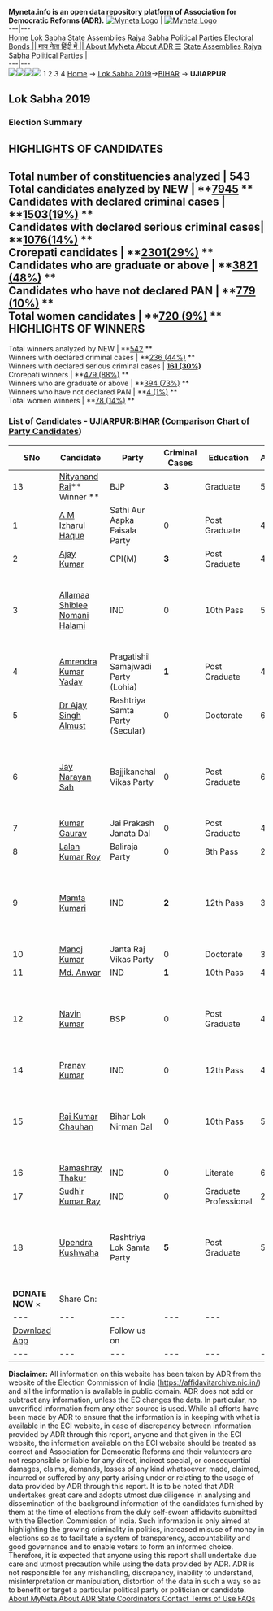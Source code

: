 **Myneta.info is an open data repository platform of Association for Democratic Reforms (ADR).**
[![Myneta Logo](https://www.myneta.info/lib/img/myneta-logo.png)](https://www.myneta.info/) | [![Myneta Logo](https://www.myneta.info/lib/img/adr-logo.png)](https://adrindia.org)  
---|---  
[Home](https://www.myneta.info/) [Lok Sabha](https://www.myneta.info/#ls "Lok Sabha") [ State Assemblies ](https://www.myneta.info/#sa "State Assemblies") [Rajya Sabha](https://www.myneta.info/#rs "Rajya Sabha") [Political Parties ](https://www.myneta.info/party "Political Parties") [ Electoral Bonds ](https://www.myneta.info/electoral_bonds "Electoral Bonds") [ || माय नेता हिंदी में || ](https://translate.google.co.in/translate?prev=hp&hl=en&js=y&u=www.myneta.info&sl=en&tl=hi&history_state0=) [ About MyNeta ](https://adrindia.org/content/about-myneta) [ About ADR ](https://adrindia.org/about-adr/who-we-are) [☰](javascript:void\(0\))
[ State Assemblies ](https://www.myneta.info/#sa "State Assemblies") [ Rajya Sabha ](https://www.myneta.info/#rs "Rajya Sabha") [ Political Parties ](https://www.myneta.info/party "Political Parties")
|   
---|---  
![](https://www.myneta.info/lib/img/banner/banner-1.png)![](https://www.myneta.info/lib/img/banner/banner-2.png)![](https://www.myneta.info/lib/img/banner/banner-3.png)![](https://www.myneta.info/lib/img/banner/banner-4.png)
1  2  3  4 
[Home](https://www.myneta.info/) → [Lok Sabha 2019](https://www.myneta.info/LokSabha2019/)→[BIHAR](https://www.myneta.info/LokSabha2019/index.php?action=show_constituencies&state_id=37) → **UJIARPUR**
### 
## Lok Sabha 2019
###  Election Summary 
HIGHLIGHTS OF CANDIDATES  
---  
Total number of constituencies analyzed |  543   
Total candidates analyzed by NEW | **[7945](https://www.myneta.info/LokSabha2019/index.php?action=summary&subAction=candidates_analyzed&sort=candidate#summary) **  
Candidates with declared criminal cases | **[1503(19%)](https://www.myneta.info/LokSabha2019/index.php?action=summary&subAction=crime&sort=candidate#summary) **  
Candidates with declared serious criminal cases| **[1076(14%)](https://www.myneta.info/LokSabha2019/index.php?action=summary&subAction=serious_crime&sort=candidate#summary) **  
Crorepati candidates | **[2301(29%)](https://www.myneta.info/LokSabha2019/index.php?action=summary&subAction=crorepati&sort=candidate#summary) **  
Candidates who are graduate or above | **[3821 (48%)](https://www.myneta.info/LokSabha2019/index.php?action=summary&subAction=education&sort=candidate#summary) **  
Candidates who have not declared PAN | **[779 (10%)](https://www.myneta.info/LokSabha2019/index.php?action=summary&subAction=without_pan&sort=candidate#summary) **  
Total women candidates | **[720 (9%)](https://www.myneta.info/LokSabha2019/index.php?action=summary&subAction=women_candidate&sort=candidate#summary) **  
HIGHLIGHTS OF WINNERS  
---  
Total winners analyzed by NEW | **[542](https://www.myneta.info/LokSabha2019/index.php?action=summary&subAction=winner_analyzed&sort=candidate#summary) **  
Winners with declared criminal cases | **[236 (44%)](https://www.myneta.info/LokSabha2019/index.php?action=summary&subAction=winner_crime&sort=candidate#summary) **  
Winners with declared serious criminal cases | **[161 (30%)](https://www.myneta.info/LokSabha2019/index.php?action=summary&subAction=winner_serious_crime&sort=candidate#summary)**  
Crorepati winners | **[479 (88%)](https://www.myneta.info/LokSabha2019/index.php?action=summary&subAction=winner_crorepati&sort=candidate#summary) **  
Winners who are graduate or above | **[394 (73%)](https://www.myneta.info/LokSabha2019/index.php?action=summary&subAction=winner_education&sort=candidate#summary) **  
Winners who have not declared PAN | **[4 (1%)](https://www.myneta.info/LokSabha2019/index.php?action=summary&subAction=winner_without_pan&sort=candidate#summary) **  
Total women winners | **[78 (14%)](https://www.myneta.info/LokSabha2019/index.php?action=summary&subAction=winner_women&sort=candidate#summary) **  
### List of Candidates - UJIARPUR:BIHAR ([Comparison Chart of Party Candidates](https://www.myneta.info/LokSabha2019/comparisonchart.php?constituency_id=491))
SNo | Candidate| Party| Criminal Cases| Education| Age| Total Assets| Liabilities  
---|---|---|---|---|---|---|---  
13  | [Nityanand Rai](https://www.myneta.info/LokSabha2019/candidate.php?candidate_id=10202)** Winner ** | BJP | **3** | Graduate| 53 | Rs 18,70,07,570 ~ 18 Crore+ | Rs 3,57,561 ~ 3 Lacs+  
1  | [A M Izharul Haque](https://www.myneta.info/LokSabha2019/candidate.php?candidate_id=10208) | Sathi Aur Aapka Faisala Party | 0 | Post Graduate| 43 | Rs 8,54,501 ~ 8 Lacs+ | Rs 0 ~   
2  | [Ajay Kumar](https://www.myneta.info/LokSabha2019/candidate.php?candidate_id=10199) | CPI(M) | **3** | Post Graduate| 49 | Rs 94,81,398 ~ 94 Lacs+ | Rs 50,000 ~ 50 Thou+  
3  | [Allamaa Shiblee Nomani Halami](https://www.myneta.info/LokSabha2019/candidate.php?candidate_id=10210) | IND | 0 | 10th Pass| 51 | ![](https://myneta.info/image_v2.php?myneta_folder=LokSabha2019&candidate_id=10210&col=ta) | ![](https://myneta.info/image_v2.php?myneta_folder=LokSabha2019&candidate_id=10210&col=lia)  
4  | [Amrendra Kumar Yadav](https://www.myneta.info/LokSabha2019/candidate.php?candidate_id=10209) | Pragatishil Samajwadi Party (Lohia) | **1** | Post Graduate| 46 | Rs 32,56,028 ~ 32 Lacs+ | Rs 0 ~   
5  | [Dr Ajay Singh Almust](https://www.myneta.info/LokSabha2019/candidate.php?candidate_id=10205) | Rashtriya Samta Party (Secular) | 0 | Doctorate| 64 | Rs 43,15,459 ~ 43 Lacs+ | Rs 11,27,000 ~ 11 Lacs+  
6  | [Jay Narayan Sah](https://www.myneta.info/LokSabha2019/candidate.php?candidate_id=10218) | Bajjikanchal Vikas Party | 0 | Post Graduate| 64 | ![](https://myneta.info/image_v2.php?myneta_folder=LokSabha2019&candidate_id=10218&col=ta) | ![](https://myneta.info/image_v2.php?myneta_folder=LokSabha2019&candidate_id=10218&col=lia)  
7  | [Kumar Gaurav](https://www.myneta.info/LokSabha2019/candidate.php?candidate_id=10198) | Jai Prakash Janata Dal | 0 | Post Graduate| 45 | Rs 8,05,50,000 ~ 8 Crore+ | Rs 10,00,000 ~ 10 Lacs+  
8  | [Lalan Kumar Roy](https://www.myneta.info/LokSabha2019/candidate.php?candidate_id=10204) | Baliraja Party | 0 | 8th Pass| 25 | Rs 26,09,880 ~ 26 Lacs+ | Rs 20,800 ~ 20 Thou+  
9  | [Mamta Kumari](https://www.myneta.info/LokSabha2019/candidate.php?candidate_id=10215) | IND | **2** | 12th Pass| 31 | ![](https://myneta.info/image_v2.php?myneta_folder=LokSabha2019&candidate_id=10215&col=ta) | ![](https://myneta.info/image_v2.php?myneta_folder=LokSabha2019&candidate_id=10215&col=lia)  
10  | [Manoj Kumar](https://www.myneta.info/LokSabha2019/candidate.php?candidate_id=10203) | Janta Raj Vikas Party | 0 | Doctorate| 37 | Rs 33,25,000 ~ 33 Lacs+ | Rs 14,00,000 ~ 14 Lacs+  
11  | [Md. Anwar](https://www.myneta.info/LokSabha2019/candidate.php?candidate_id=10191) | IND | **1** | 10th Pass| 42 | Rs 29,38,263 ~ 29 Lacs+ | Rs 5,13,600 ~ 5 Lacs+  
12  | [Navin Kumar](https://www.myneta.info/LokSabha2019/candidate.php?candidate_id=10207) | BSP | 0 | Post Graduate| 41 | ![](https://myneta.info/image_v2.php?myneta_folder=LokSabha2019&candidate_id=10207&col=ta) | ![](https://myneta.info/image_v2.php?myneta_folder=LokSabha2019&candidate_id=10207&col=lia)  
14  | [Pranav Kumar](https://www.myneta.info/LokSabha2019/candidate.php?candidate_id=10213) | IND | 0 | 12th Pass| 42 | Rs 86,65,713 ~ 86 Lacs+ | Rs 0 ~   
15  | [Raj Kumar Chauhan](https://www.myneta.info/LokSabha2019/candidate.php?candidate_id=10195) | Bihar Lok Nirman Dal | 0 | 10th Pass| 57 | ![](https://myneta.info/image_v2.php?myneta_folder=LokSabha2019&candidate_id=10195&col=ta) | ![](https://myneta.info/image_v2.php?myneta_folder=LokSabha2019&candidate_id=10195&col=lia)  
16  | [Ramashray Thakur](https://www.myneta.info/LokSabha2019/candidate.php?candidate_id=10193) | IND | 0 | Literate| 63 | Rs 64,04,094 ~ 64 Lacs+ | Rs 0 ~   
17  | [Sudhir Kumar Ray](https://www.myneta.info/LokSabha2019/candidate.php?candidate_id=10196) | IND | 0 | Graduate Professional| 27 | Rs 68,76,444 ~ 68 Lacs+ | Rs 13,56,760 ~ 13 Lacs+  
18  | [Upendra Kushwaha](https://www.myneta.info/LokSabha2019/candidate.php?candidate_id=10217) | Rashtriya Lok Samta Party | **5** | Post Graduate| 56 | ![](https://myneta.info/image_v2.php?myneta_folder=LokSabha2019&candidate_id=10217&col=ta) | ![](https://myneta.info/image_v2.php?myneta_folder=LokSabha2019&candidate_id=10217&col=lia)  
|  **DONATE NOW** × |  Share On:  | [](https://api.whatsapp.com/send?text=https%3A%2F%2Fmyneta.info%2Fpunjab2022%2Findex.php%3Faction%3Dshow_constituencies%26state_id%3D19) | [](https://www.facebook.com/sharer/sharer.php?u=https%3A%2F%2Fmyneta.info%2Fpunjab2022%2Findex.php%3Faction%3Dshow_constituencies%26state_id%3D19) | [](https://twitter.com/share?url=https%3A%2F%2Fmyneta.info%2Fpunjab2022%2Findex.php%3Faction%3Dshow_constituencies%26state_id%3D19)  
---|---|---|---|---  
| [ Download App ](https://play.google.com/store/apps/details?id=com.webrosoft.myneta1&pcampaignid=pcampaignidMKT-Other-global-all-co-prtnr-py-PartBadge-Mar2515-1) | [](https://play.google.com/store/apps/details?id=com.webrosoft.myneta1&pcampaignid=pcampaignidMKT-Other-global-all-co-prtnr-py-PartBadge-Mar2515-1) |  Follow us on  | [](https://www.facebook.com/adrindia.org/) | [](https://twitter.com/adrspeaks) | [](https://groups.google.com/g/national-election-watch?hl=en&pli=1) | [](https://www.instagram.com/adrspeaks/) | [](https://www.youtube.com/user/adrspeaks) | [](https://sharechat.com/profile/adrspeaks)  
---|---|---|---|---|---|---|---|---  
**Disclaimer:** All information on this website has been taken by ADR from the website of the Election Commission of India (https://affidavitarchive.nic.in/) and all the information is available in public domain. ADR does not add or subtract any information, unless the EC changes the data. In particular, no unverified information from any other source is used. While all efforts have been made by ADR to ensure that the information is in keeping with what is available in the ECI website, in case of discrepancy between information provided by ADR through this report, anyone and that given in the ECI website, the information available on the ECI website should be treated as correct and Association for Democratic Reforms and their volunteers are not responsible or liable for any direct, indirect special, or consequential damages, claims, demands, losses of any kind whatsoever, made, claimed, incurred or suffered by any party arising under or relating to the usage of data provided by ADR through this report. It is to be noted that ADR undertakes great care and adopts utmost due diligence in analysing and dissemination of the background information of the candidates furnished by them at the time of elections from the duly self-sworn affidavits submitted with the Election Commission of India. Such information is only aimed at highlighting the growing criminality in politics, increased misuse of money in elections so as to facilitate a system of transparency, accountability and good governance and to enable voters to form an informed choice. Therefore, it is expected that anyone using this report shall undertake due care and utmost precaution while using the data provided by ADR. ADR is not responsible for any mishandling, discrepancy, inability to understand, misinterpretation or manipulation, distortion of the data in such a way so as to benefit or target a particular political party or politician or candidate. 
[ About MyNeta ](https://adrindia.org/content/about-myneta) [ About ADR ](https://adrindia.org/about-adr/who-we-are) [ State Coordinators ](https://adrindia.org/about-adr/state-coordinators) [ Contact ](https://adrindia.org/contact-us) [ Terms of Use ](https://adrindia.org/content/adr-terms-use) [ FAQs ](https://adrindia.org/content/faqs)
